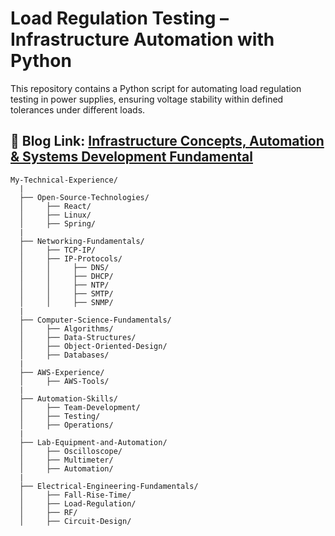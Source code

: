 # Load Regulation Testing – Infrastructure Automation with Python
This repository contains a Python script for automating load regulation testing in power supplies, ensuring voltage stability within defined tolerances under different loads.

## 🌟 Blog Link: [Infrastructure Concepts, Automation & Systems Development Fundamental](https://docs.google.com/document/d/1T7CMkyIj2viTvtc2fpWc24gUgGb3LPDfmJTzH9S-jbE/edit#heading=h.i99a21x6n0iv)
```
My-Technical-Experience/
  |
  ├── Open-Source-Technologies/
  │     ├── React/
  │     ├── Linux/
  │     ├── Spring/
  |
  ├── Networking-Fundamentals/
  │     ├── TCP-IP/
  │     ├── IP-Protocols/
  │     │     ├── DNS/
  │     │     ├── DHCP/
  │     │     ├── NTP/
  │     │     ├── SMTP/
  │     │     ├── SNMP/
  |
  ├── Computer-Science-Fundamentals/
  │     ├── Algorithms/
  │     ├── Data-Structures/
  │     ├── Object-Oriented-Design/
  │     ├── Databases/
  |
  ├── AWS-Experience/
  │     ├── AWS-Tools/
  |
  ├── Automation-Skills/
  │     ├── Team-Development/
  │     ├── Testing/
  │     ├── Operations/
  |
  ├── Lab-Equipment-and-Automation/
  │     ├── Oscilloscope/
  │     ├── Multimeter/
  │     ├── Automation/
  |
  ├── Electrical-Engineering-Fundamentals/
  │     ├── Fall-Rise-Time/
  │     ├── Load-Regulation/
  │     ├── RF/
  │     ├── Circuit-Design/
```

